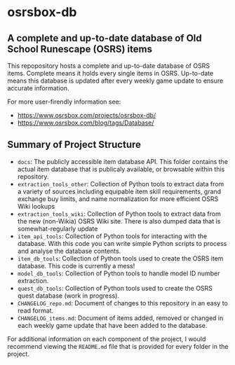# osrsbox-db

## A complete and up-to-date database of Old School Runescape (OSRS) items

This repopository hosts a complete and up-to-date database of OSRS items. Complete means it holds every single items in OSRS. Up-to-date means this database is updated after every weekly game update to ensure accurate information. 

For more user-firendly information see: 

- https://www.osrsbox.com/projects/osrsbox-db/
- https://www.osrsbox.com/blog/tags/Database/

## Summary of Project Structure

- `docs`: The publicly accessible item database API. This folder contains the actual item database that is publicaly available, or browsable within this repository.
- `extraction_tools_other`: Collection of Python tools to extract data from a variety of sources including equipable item skill requirements, grand exchange buy limits, and name normalization for more efficient OSRS Wiki lookups
- `extraction_tools_wiki`: Collection of Python tools to extract data from the new (non-Wikia) OSRS Wiki site. There is also dumped data that is somewhat-regularly update
- `item_api_tools`: Collection of Python tools for interacting with the database. With this code you can write simple Python scripts to process and analyse the database contents.
- `item_db_tools`: Collection of Python tools used to create the OSRS item database. This code is currently a mess!
- `model_db_tools`: Collection of Python tools to handle model ID number extraction.
- `quest_db_tools`: Collection of Python tools used to create the OSRS quest database (work in progress).
- `CHANGELOG_repo.md`: Document of changes to this repository in an easy to read format.
- `CHANGELOG_items.md`: Document of items added, removed or changed in each weekly game update that have been added to the database.

For additional information on each component of the project, I would recommend viewing the `README.md` file that is provided for every folder in the project.
